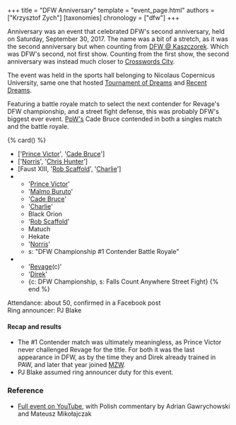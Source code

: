 +++
title = "DFW Anniversary"
template = "event_page.html"
authors = ["Krzysztof Zych"]
[taxonomies]
chronology = ["dfw"]
+++

Anniversary was an event that celebrated DFW's second anniversary, held on Saturday, September 30, 2017. The name was a bit of a stretch, as it was the second anniversary but when counting from [DFW @ Kaszczorek](@/e/dfw/2015-09-20-dfw-showcase.md). Which was DFW's second, not first show. Counting from the first show, the second anniversary was instead much closer to [Crosswords City](@/e/dfw/2017-06-17-dfw-crosswords-city.md).

The event was held in the sports hall belonging to Nicolaus Copernicus University, same one that hosted [Tournament of Dreams](@/e/dfw/2016-08-20-dfw-tournament-of-dreams-2.md) and [Recent Dreams](@/e/dfw/2017-04-23-dfw-recent-dreams.md).

Featuring a battle royale match to select the next contender for Revage's DFW championship, and a street fight defense, this was probably DFW's biggest ever event. [PpW's](@/o/ppw.md) Cade Bruce contended in both a singles match and the battle royale.

{% card() %}
- ['[Prince Victor](@/w/vic-golden.md)', '[Cade Bruce](@/w/mister-z.md)']
- ['[Norris](@/w/isnorr.md)', '[Chris Hunter](@/w/chris-hunter.md)']
- [Faust XIII, '[Rob Scaffold](@/w/rob-scaffold.md)', '[Charlie](@/w/madman-charlie.md)']
- - '[Prince Victor](@/w/vic-golden.md)'
  - '[Malmo Buruto](@/w/malmo-buruto.md)'
  - '[Cade Bruce](@/w/mister-z.md)'
  - '[Charlie](@/w/madman-charlie.md)'
  - Black Orion
  - '[Rob Scaffold](@/w/rob-scaffold.md)'
  - Matuch
  - Hekate
  - '[Norris](@/w/isnorr.md)'
  - s: "DFW Championship #1 Contender Battle Royale"
- - '[Revage](@/w/rafael-kid.md)(c)'
  - '[Direk](@/w/direk.md)'
  - {c: DFW Championship, s: Falls Count Anywhere Street Fight}
{% end %}

Attendance: about 50, confirmed in a Facebook post \
Ring announcer: PJ Blake

#### Recap and results

* The #1 Contender match was ultimately meaningless, as Prince Victor never challenged Revage for the title. For both it was the last appearance in DFW, as by the time they and Direk already trained in PAW, and later that year joined [MZW](@/o/mzw.md).
* PJ Blake assumed ring announcer duty for this event.

### Reference

* [Full event on YouTube](https://www.youtube.com/watch?v=L_RpLlqJchY), with Polish commentary by Adrian Gawrychowski and Mateusz Mikołajczak
